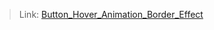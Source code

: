 > Link: [Button_Hover_Animation_Border_Effect](https://dudek-igor.github.io/Button_Hover_Animation_Border_Effect/)
